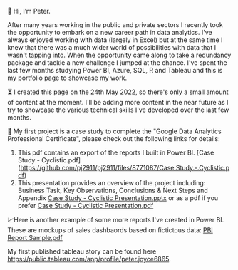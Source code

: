 👀 Hi, I’m Peter. 

After many years working in the public and private sectors I recently took the opportunity to embark on a new career path in data analytics. I've always enjoyed working with data (largely in Excel) but at the same time I knew that there was a much wider world of possibilities with data that I wasn't tapping into. When the opportunity came along to take a redundancy package and tackle a new challenge I jumped at the chance. I've spent the last few months studying Power BI, Azure, SQL, R and Tableau and this is my portfolio page to showcase my work.

⏳ I created this page on the 24th May 2022, so there's only a small amount of content at the moment. I'll be adding more content in the near future as I try to showcase the various technical skills I've developed over the last few months.

🌱 My first project is a case study to complete the "Google Data Analytics Professional Certificate", please check out the following links for details:
  1) This pdf contains an export of the reports I built in Power BI. [Case Study - Cyclistic.pdf]   (https://github.com/pj2911/pj2911/files/8771087/Case.Study.-.Cyclistic.pdf)
  2) This presentation provides an overview of the project including: Business Task, Key Observations, Conclusions & Next Steps and Appendix
[Case Study - Cyclistic Presentation.pptx](https://github.com/pj2911/pj2911/files/8771109/Case.Study.-.Cyclistic.Presentation.pptx) or as a pdf if you prefer [Case Study - Cyclistic Presentation.pdf](https://github.com/pj2911/pj2911/files/8771209/Case.Study.-.Cyclistic.Presentation.pdf)

📈Here is another example of some more reports I've created in Power BI. These are mockups of sales dashbaords based on fictictous data: [PBI Report Sample.pdf](https://github.com/pj2911/pj2911/files/8797487/PBI.Report.Sample.pdf)

My first published tableau story can be found here https://public.tableau.com/app/profile/peter.joyce6865.

<!---
pj2911/pj2911 is a ✨ special ✨ repository because its `README.md` (this file) appears on your GitHub profile.
You can click the Preview link to take a look at your changes.
--->

